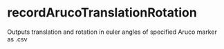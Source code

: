 # recordArucoTranslationRotation
Outputs translation and rotation in euler angles of specified Aruco marker as .csv
